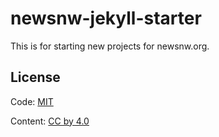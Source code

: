 # newsnw-jekyll-starter

This is for starting new projects for newsnw.org.


## License

Code: [MIT](http://choosealicense.com/licenses/mit/)

Content: [CC by 4.0](http://creativecommons.org/licenses/by/4.0/)
